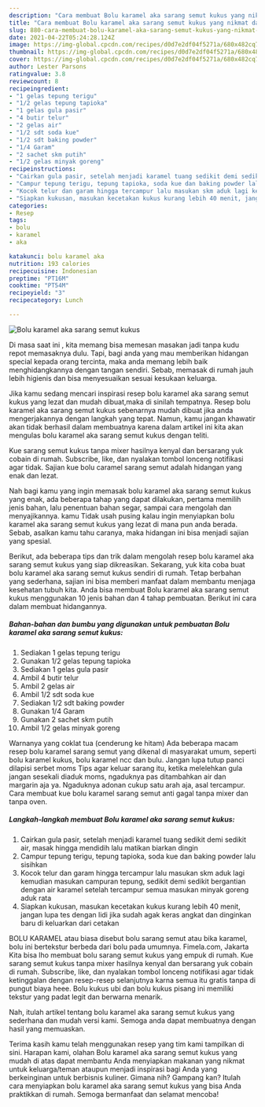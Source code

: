 ```yaml
---
description: "Cara membuat Bolu karamel aka sarang semut kukus yang nikmat dan Mudah Dibuat"
title: "Cara membuat Bolu karamel aka sarang semut kukus yang nikmat dan Mudah Dibuat"
slug: 880-cara-membuat-bolu-karamel-aka-sarang-semut-kukus-yang-nikmat-dan-mudah-dibuat
date: 2021-04-22T05:24:28.124Z
image: https://img-global.cpcdn.com/recipes/d0d7e2df04f5271a/680x482cq70/bolu-karamel-aka-sarang-semut-kukus-foto-resep-utama.jpg
thumbnail: https://img-global.cpcdn.com/recipes/d0d7e2df04f5271a/680x482cq70/bolu-karamel-aka-sarang-semut-kukus-foto-resep-utama.jpg
cover: https://img-global.cpcdn.com/recipes/d0d7e2df04f5271a/680x482cq70/bolu-karamel-aka-sarang-semut-kukus-foto-resep-utama.jpg
author: Lester Parsons
ratingvalue: 3.8
reviewcount: 8
recipeingredient:
- "1 gelas tepung terigu"
- "1/2 gelas tepung tapioka"
- "1 gelas gula pasir"
- "4 butir telur"
- "2 gelas air"
- "1/2 sdt soda kue"
- "1/2 sdt baking powder"
- "1/4 Garam"
- "2 sachet skm putih"
- "1/2 gelas minyak goreng"
recipeinstructions:
- "Cairkan gula pasir, setelah menjadi karamel tuang sedikit demi sedikit air, masak hingga mendidih lalu matikan biarkan dingin"
- "Campur tepung terigu, tepung tapioka, soda kue dan baking powder lalu sisihkan"
- "Kocok telur dan garam hingga tercampur lalu masukan skm aduk lagi kemudian masukan campuran tepung, sedikit demi sedikit bergantian dengan air karamel setelah tercampur semua masukan minyak goreng aduk rata"
- "Siapkan kukusan, masukan kecetakan kukus kurang lebih 40 menit, jangan lupa tes dengan lidi jika sudah agak keras angkat dan dinginkan baru di keluarkan dari cetakan"
categories:
- Resep
tags:
- bolu
- karamel
- aka

katakunci: bolu karamel aka 
nutrition: 193 calories
recipecuisine: Indonesian
preptime: "PT16M"
cooktime: "PT54M"
recipeyield: "3"
recipecategory: Lunch

---
```



![Bolu karamel aka sarang semut kukus](https://img-global.cpcdn.com/recipes/d0d7e2df04f5271a/680x482cq70/bolu-karamel-aka-sarang-semut-kukus-foto-resep-utama.jpg)

Di masa  saat ini , kita memang bisa memesan masakan jadi tanpa kudu repot memasaknya dulu. Tapi, bagi anda yang mau memberikan hidangan special kepada orang tercinta, maka anda memang lebih baik menghidangkannya dengan tangan sendiri. Sebab, memasak di rumah jauh lebih higienis dan bisa menyesuaikan sesuai kesukaan keluarga.

Jika kamu sedang mencari inspirasi resep bolu karamel aka sarang semut kukus yang lezat dan mudah dibuat,maka di sinilah tempatnya. Resep bolu karamel aka sarang semut kukus  sebenarnya mudah dibuat jika anda mengerjakannya dengan langkah yang tepat. Namun, kamu jangan khawatir akan tidak berhasil dalam membuatnya 
karena dalam artikel ini kita akan mengulas bolu karamel aka sarang semut kukus dengan teliti.  

Kue sarang semut kukus tanpa mixer hasilnya kenyal dan bersarang yuk cobain di rumah. Subscribe, like, dan nyalakan tombol lonceng notifikasi agar tidak. Sajian kue bolu caramel sarang semut adalah hidangan yang enak dan lezat.

Nah bagi kamu yang ingin memasak bolu karamel aka sarang semut kukus yang enak, ada beberapa tahap yang dapat dilakukan, pertama memilih jenis bahan, lalu penentuan bahan segar, sampai cara mengolah dan menyajikannya. kamu Tidak usah pusing kalau ingin menyiapkan bolu karamel aka sarang semut kukus yang lezat di mana pun anda berada. Sebab, asalkan kamu  tahu caranya, maka hidangan ini bisa menjadi sajian yang spesial.

Berikut, ada beberapa tips dan trik dalam mengolah resep bolu karamel aka sarang semut kukus yang siap dikreasikan. Sekarang, yuk kita coba buat bolu karamel aka sarang semut kukus sendiri di rumah. Tetap berbahan yang sederhana, sajian ini bisa memberi manfaat dalam membantu menjaga kesehatan tubuh kita. Anda bisa membuat Bolu karamel aka sarang semut kukus menggunakan 10 jenis bahan dan 4 tahap pembuatan. Berikut ini cara dalam membuat hidangannya.

<!--inarticleads1-->

##### Bahan-bahan dan bumbu yang digunakan untuk pembuatan Bolu karamel aka sarang semut kukus:

1. Sediakan 1 gelas tepung terigu
1. Gunakan 1/2 gelas tepung tapioka
1. Sediakan 1 gelas gula pasir
1. Ambil 4 butir telur
1. Ambil 2 gelas air
1. Ambil 1/2 sdt soda kue
1. Sediakan 1/2 sdt baking powder
1. Gunakan 1/4 Garam
1. Gunakan 2 sachet skm putih
1. Ambil 1/2 gelas minyak goreng


Warnanya yang coklat tua (cenderung ke hitam) Ada beberapa macam resep bolu karamel sarang semut yang dikenal di masyarakat umum, seperti bolu karamel kukus, bolu karamel ncc dan bulu. Jangan lupa tutup panci dilapisi serbet moms Tips agar keluar sarang itu, ketika melelehkan gula jangan sesekali diaduk moms, ngaduknya pas ditambahkan air dan margarin aja ya. Ngaduknya adonan cukup satu arah aja, asal tercampur. Cara membuat kue bolu karamel sarang semut anti gagal tanpa mixer dan tanpa oven. 

<!--inarticleads2-->

##### Langkah-langkah membuat Bolu karamel aka sarang semut kukus:

1. Cairkan gula pasir, setelah menjadi karamel tuang sedikit demi sedikit air, masak hingga mendidih lalu matikan biarkan dingin
1. Campur tepung terigu, tepung tapioka, soda kue dan baking powder lalu sisihkan
1. Kocok telur dan garam hingga tercampur lalu masukan skm aduk lagi kemudian masukan campuran tepung, sedikit demi sedikit bergantian dengan air karamel setelah tercampur semua masukan minyak goreng aduk rata
1. Siapkan kukusan, masukan kecetakan kukus kurang lebih 40 menit, jangan lupa tes dengan lidi jika sudah agak keras angkat dan dinginkan baru di keluarkan dari cetakan


BOLU KARAMEL atau biasa disebut bolu sarang semut atau bika karamel, bolu ini bertekstur berbeda dari bolu pada umumnya. Fimela.com, Jakarta Kita bisa lho membuat bolu sarang semut kukus yang empuk di rumah. Kue sarang semut kukus tanpa mixer hasilnya kenyal dan bersarang yuk cobain di rumah. Subscribe, like, dan nyalakan tombol lonceng notifikasi agar tidak ketinggalan dengan resep-resep selanjutnya karna semua itu gratis tanpa di pungut biaya heee. Bolu kukus ubi dan bolu kukus pisang ini memiliki tekstur yang padat legit dan berwarna menarik. 

Nah, itulah artikel tentang  bolu karamel aka sarang semut kukus  yang sederhana dan mudah versi kami. Semoga anda dapat membuatnya dengan hasil yang memuaskan. 

Terima kasih kamu telah menggunakan resep yang tim kami tampilkan di sini. Harapan kami, olahan  Bolu karamel aka sarang semut kukus yang mudah di atas dapat membantu Anda menyiapkan makanan yang nikmat untuk keluarga/teman ataupun menjadi inspirasi bagi Anda yang berkeinginan untuk berbisnis kuliner. Gimana nih? Gampang kan? Itulah cara menyiapkan bolu karamel aka sarang semut kukus yang bisa Anda praktikkan di rumah. Semoga bermanfaat dan selamat mencoba!

